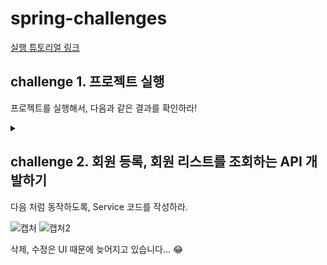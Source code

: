 # spring-challenges

[실행 튜토리얼 링크](https://heathered-dress-bc9.notion.site/f628e7a543be4118b428634322d34a15)

## challenge 1. 프로젝트 실행

프로젝트를 실행해서, 다음과 같은 결과를 확인하라!

<details> <summary></summary>

![image](https://user-images.githubusercontent.com/92802207/200161185-9b443b3f-d206-413f-9fd3-1d2778cac196.png)

</details>


## challenge 2. 회원 등록, 회원 리스트를 조회하는 API 개발하기

다음 처럼 동작하도록, Service 코드를 작성하라.

![캡처](https://user-images.githubusercontent.com/92802207/202599284-8f247422-0d60-49fc-8010-69f114df3fef.png)
![캡처2](https://user-images.githubusercontent.com/92802207/202599363-3002ceec-3928-4ecd-969e-91b4fbca9bca.png)

삭제, 수정은 UI 때문에 늦어지고 있습니다... 😂


